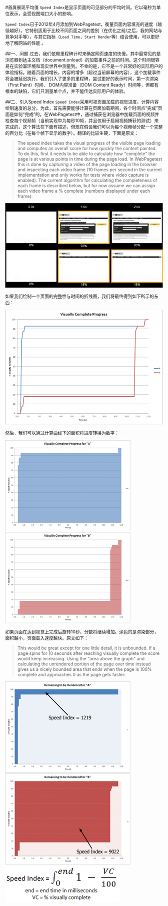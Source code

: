 #首屏展现平均值
`Speed Index`是显示页面的可见部分的平均时间。它以毫秒为单位表示，会受视图端口大小的影响。

`Speed Index`已于2012年4月添加到WebPagetest，衡量页面内容填充的速度（越低越好）。它特别适用于比较不同页面之间的差别（在优化之前/之后，我的网站与竞争对手等），与其它指标（`Load Time`，`Start Render`等）结合使用，可以更好地了解网站的性能 。

##一、问题
过去，我们依赖里程碑计时来确定网页速度的快慢。其中最常见的是浏览器到达主文档（document.onload）的加载事件之前的时间。这个时间很容易在实验室环境和现实世界中测量到。不幸的是，它不是一个非常好的实际用户的体验指标。随着页面的增长，内容的增多（超过当前屏幕的内容），这个加载事件将会被延迟执行。我们引入了更多的里程碑，尝试更好的表示时间，第一次渲染（First Paint）时间、 DOM内容准备（DOM Content Ready）时间等，但都有根本的缺陷，它们只测量单个点，并不能传达实际用户的体验。

##二、引入Speed Index
`Speed Index`采用可视页面加载的视觉进度，计算内容绘制速度的总分。为此，首先需要能够计算在页面加载期间，各个时间点“完成”页面是如何“完成”的。在WebPagetest中，通过捕获在浏览器中加载页面的视频并检查每个视频帧（当前实现中为每秒10帧，并且仅用于启用视频捕获的测试）来完成的，这个算法在下面有描述，但现在假设我们可以为每个视频帧分配一个完整的百分比（在每个帧下显示的数字）。翻译的比较生硬，下面是原文：
>The speed index takes the visual progress of the visible page loading and computes an overall score for how quickly the content painted.  To do this, first it needs to be able to calculate how "complete" the page is at various points in time during the page load.  In WebPagetest this is done by capturing a video of the page loading in the browser and inspecting each video frame (10 frames per second in the current implementation and only works for tests where video capture is enabled).  The current algorithm for calculating the completeness of each frame is described below, but for now assume we can assign each video frame a % complete (numbers displayed under each frame):

![](/assets/img/using/metrics/compare_progress.png)

如果我们绘制一个页面的完整性与时间的折线图，我们将最终得到如下所示的东西：

![](/assets/img/using/metrics/chart-line-small.png)

然后，我们可以通过计算曲线下的面积将进度转换为数字：

![](/assets/img/using/metrics/chart-progress-a-small.png)
![](/assets/img/using/metrics/chart-progress-b-small.png)

如果页面在达到视觉上完成后旋转10秒，分数将继续增加。涂色的是渲染部分，面积越小，页面载入速度越快。原文如下：
>This would be great except for one little detail, it is unbounded.  If a page spins for 10 seconds after reaching visually complete the score would keep increasing.  Using the "area above the graph" and calculating the unrendered portion of the page over time instead gives us a nicely bounded area that ends when the page is 100% complete and approaches 0 as the page gets faster:

![](/assets/img/using/metrics/chart-index-a-small.png)
![](/assets/img/using/metrics/chart-index-b-small.png)
![](/assets/img/using/metrics/speedindexformula.png)
